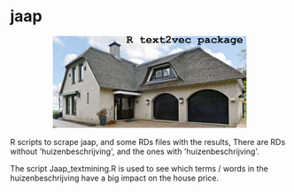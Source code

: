 # jaap
<p align="center">
  <img src="huisenblog.png" width="350"/>
</p>
R scripts to scrape jaap, and some RDs files with the results, There are RDs without 'huizenbeschrijving', and the ones with 'huizenbeschrijving'.

<br>

The script Jaap_textmining.R is used to see which terms / words in the huizenbeschrijving have a big impact on the house price.


